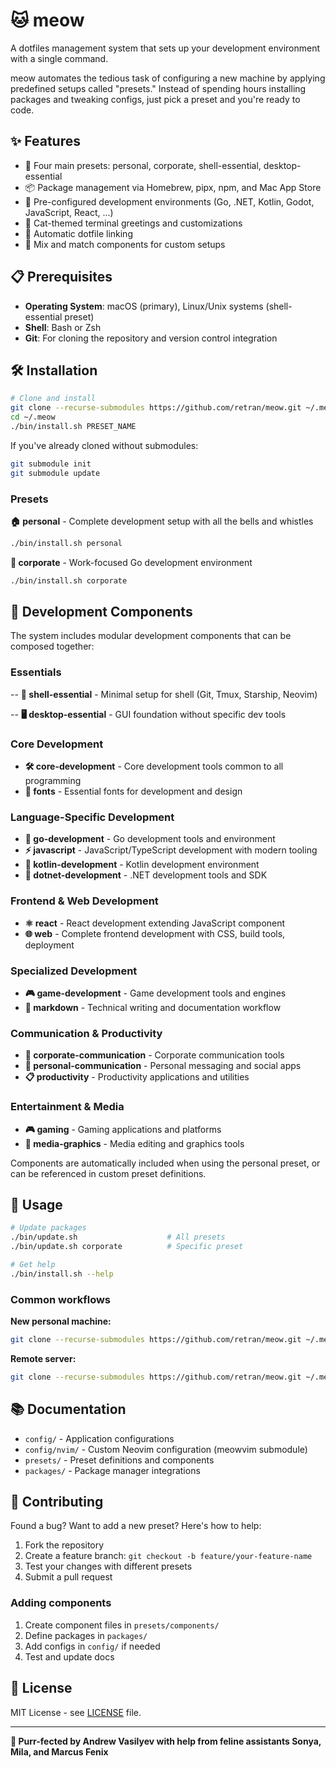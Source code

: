 # 🐱 meow

A dotfiles management system that sets up your development environment with a single command.

meow automates the tedious task of configuring a new machine by applying predefined setups called "presets." Instead of spending hours installing packages and tweaking configs, just pick a preset and you're ready to code.

## ✨ Features

- 🎯 Four main presets: personal, corporate, shell-essential, desktop-essential
- 📦 Package management via Homebrew, pipx, npm, and Mac App Store
- 🔧 Pre-configured development environments (Go, .NET, Kotlin, Godot, JavaScript, React, ...)
- 🐾 Cat-themed terminal greetings and customizations
- 🔗 Automatic dotfile linking
- 🧩 Mix and match components for custom setups

## 📋 Prerequisites

- **Operating System**: macOS (primary), Linux/Unix systems (shell-essential preset)
- **Shell**: Bash or Zsh
- **Git**: For cloning the repository and version control integration

## 🛠️ Installation

```bash
# Clone and install
git clone --recurse-submodules https://github.com/retran/meow.git ~/.meow
cd ~/.meow
./bin/install.sh PRESET_NAME
```

If you've already cloned without submodules:
```bash
git submodule init
git submodule update
```

### Presets

**🏠 personal** - Complete development setup with all the bells and whistles
```bash
./bin/install.sh personal
```

**🏢 corporate** - Work-focused Go development environment
```bash
./bin/install.sh corporate
```

## 🧩 Development Components

The system includes modular development components that can be composed together:

### Essentials

-- **🐚 shell-essential** - Minimal setup for shell (Git, Tmux, Starship, Neovim)

-- **🖥️ desktop-essential** - GUI foundation without specific dev tools

### Core Development
- **🛠️ core-development** - Core development tools common to all programming
- **🎨 fonts** - Essential fonts for development and design

### Language-Specific Development
- **🐹 go-development** - Go development tools and environment
- **⚡ javascript** - JavaScript/TypeScript development with modern tooling
- **🗾 kotlin-development** - Kotlin development environment
- **🦄 dotnet-development** - .NET development tools and SDK

### Frontend & Web Development
- **⚛️ react** - React development extending JavaScript component
- **🌐 web** - Complete frontend development with CSS, build tools, deployment

### Specialized Development
- **🎮 game-development** - Game development tools and engines
- **📝 markdown** - Technical writing and documentation workflow

### Communication & Productivity
- **💼 corporate-communication** - Corporate communication tools
- **👥 personal-communication** - Personal messaging and social apps
- **📋 productivity** - Productivity applications and utilities

### Entertainment & Media
- **🎮 gaming** - Gaming applications and platforms
- **🎨 media-graphics** - Media editing and graphics tools

Components are automatically included when using the personal preset, or can be referenced in custom preset definitions.

## 📖 Usage

```bash
# Update packages
./bin/update.sh                    # All presets
./bin/update.sh corporate          # Specific preset

# Get help
./bin/install.sh --help
```

### Common workflows

**New personal machine:**
```bash
git clone --recurse-submodules https://github.com/retran/meow.git ~/.meow && cd ~/.meow && ./bin/install.sh personal
```

**Remote server:**
```bash
git clone --recurse-submodules https://github.com/retran/meow.git ~/.meow && cd ~/.meow && ./bin/install.sh shell-essential
```

## 📚 Documentation

- `config/` - Application configurations
- `config/nvim/` - Custom Neovim configuration (meowvim submodule)
- `presets/` - Preset definitions and components
- `packages/` - Package manager integrations

## 🤝 Contributing

Found a bug? Want to add a new preset? Here's how to help:

1. Fork the repository
2. Create a feature branch: `git checkout -b feature/your-feature-name`
3. Test your changes with different presets
4. Submit a pull request

### Adding components
1. Create component files in `presets/components/`
2. Define packages in `packages/`
3. Add configs in `config/` if needed
4. Test and update docs

## 📄 License

MIT License - see [LICENSE](LICENSE) file.

---

**🐾 Purr-fected by Andrew Vasilyev with help from feline assistants Sonya, Mila, and Marcus Fenix**
